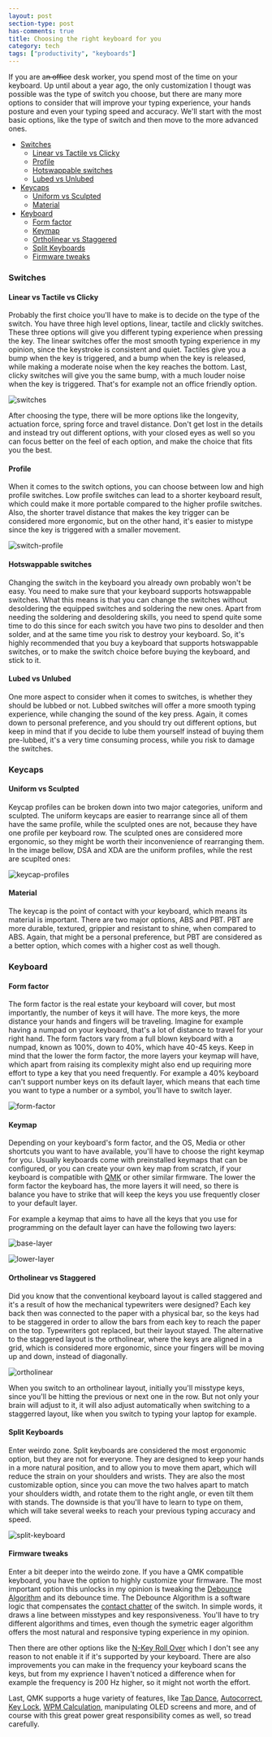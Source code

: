 ```yaml
---
layout: post
section-type: post
has-comments: true
title: Choosing the right keyboard for you
category: tech
tags: ["productivity", "keyboards"]
---
```


If you are a~~n office~~ desk worker, you spend most of the time on your
keyboard. Up until about a year ago, the only customization I thougt was
possible was the type of switch you choose, but there are many more options to
consider that will improve your typing experience, your hands posture and even
your typing speed and accuracy. We'll start with the most basic options, like
the type of switch and then move to the more advanced ones.

<!--toc:start-->

- [Switches](#switches)
  - [Linear vs Tactile vs Clicky](#linear-vs-tactile-vs-clicky)
  - [Profile](#profile)
  - [Hotswappable switches](#hotswappable-switches)
  - [Lubed vs Unlubed](#lubed-vs-unlubed)
- [Keycaps](#keycaps)
  - [Uniform vs Sculpted](#uniform-vs-sculpted)
  - [Material](#material)
- [Keyboard](#keyboard)
  - [Form factor](#form-factor)
  - [Keymap](#keymap)
  - [Ortholinear vs Staggered](#ortholinear-vs-staggered)
  - [Split Keyboards](#split-keyboards)
  - [Firmware tweaks](#firmware-tweaks)
  <!--toc:end-->

### Switches

#### Linear vs Tactile vs Clicky

Probably the first choice you'll have to make is to decide on the type of the
switch. You have three high level options, linear, tactile and clickly switches.
These three options will give you different typing experience when pressing the
key. The linear switches offer the most smooth typing experience in my opinion,
since the keystroke is consistent and quiet. Tactiles give you a bump when the
key is triggered, and a bump when the key is released, while making a moderate
noise when the key reaches the bottom. Last, clicky switches will give you the
same bump, with a much louder noise when the key is triggered. That's for
example not an office friendly option.

![switches](/img/posts/choosing-the-right-keyboard/switches.gif)

After choosing the type, there will be more options like the longevity,
actuation force, spring force and travel distance. Don't get lost in the details
and instead try out different options, with your closed eyes as well so you can
focus better on the feel of each option, and make the choice that fits you the
best.

#### Profile

When it comes to the switch options, you can choose between low and high profile
switches. Low profile switches can lead to a shorter keyboard result, which
could make it more portable compared to the higher profile switches. Also, the
shorter travel distance that makes the key trigger can be considered more
ergonomic, but on the other hand, it's easier to mistype since the key is
triggered with a smaller movement.

![switch-profile](/img/posts/choosing-the-right-keyboard/switch-profile.jpg)

#### Hotswappable switches

Changing the switch in the keyboard you already own probably won't be easy. You
need to make sure that your keyboard supports hotswappable switches. What this
means is that you can change the switches without desoldering the equipped
switches and soldering the new ones. Apart from needing the soldering and
desoldering skills, you need to spend quite some time to do this since for each
switch you have two pins to desolder and then solder, and at the same time you
risk to destroy your keyboard. So, it's highly recommended that you buy a
keyboard that supports hotswappable switches, or to make the switch choice
before buying the keyboard, and stick to it.

#### Lubed vs Unlubed

One more aspect to consider when it comes to switches, is whether they should be
lubbed or not. Lubbed switches will offer a more smooth typing experience, while
changing the sound of the key press. Again, it comes down to personal
preference, and you should try out different options, but keep in mind that if
you decide to lube them yourself instead of buying them pre-lubbed, it's a very
time consuming process, while you risk to damage the switches.

### Keycaps

#### Uniform vs Sculpted

Keycap profiles can be broken down into two major categories, uniform and
sculpted. The uniform keycaps are easier to rearrange since all of them have the
same profile, while the sculpted ones are not, because they have one profile per
keyboard row. The sculpted ones are considered more ergonomic, so they might be
worth their inconvenience of rearranging them. In the image bellow, DSA and XDA
are the uniform profiles, while the rest are scuplted ones:

![keycap-profiles](/img/posts/choosing-the-right-keyboard/keycap-profiles.jpg)

#### Material

The keycap is the point of contact with your keyboard, which means its material
is important. There are two major options, ABS and PBT. PBT are more durable,
textured, grippier and resistant to shine, when compared to ABS. Again, that
might be a personal preference, but PBT are considered as a better option, which
comes with a higher cost as well though.

### Keyboard

#### Form factor

The form factor is the real estate your keyboard will cover, but most
importantly, the number of keys it will have. The more keys, the more distance
your hands and fingers will be traveling. Imagine for example having a numpad on
your keyboard, that's a lot of distance to travel for your right hand. The form
factors vary from a full blown keyboard with a numpad, known as 100%, down to
40%, which have 40-45 keys. Keep in mind that the lower the form factor, the
more layers your keymap will have, which apart from raising its complexity might
also end up requiring more effort to type a key that you need frequently. For
example a 40% keyboard can't support number keys on its default layer, which
means that each time you want to type a number or a symbol, you'll have to
switch layer.

![form-factor](/img/posts/choosing-the-right-keyboard/form-factor.jpg)

#### Keymap

Depending on your keyboard's form factor, and the OS, Media or other shortcuts
you want to have available, you'll have to choose the right keymap for you.
Usually keyboards come with preinstalled keymaps that can be configured, or you
can create your own key map from scratch, if your keyboard is compatible with
[QMK](https://qmk.fm) or other similar firmware. The lower the form factor the
keyboard has, the more layers it will need, so there is balance you have to
strike that will keep the keys you use frequently closer to your default layer.

For example a keymap that aims to have all the keys that you use for programming
on the default layer can have the following two layers:

![base-layer](/img/posts/choosing-the-right-keyboard/base.png)

![lower-layer](/img/posts/choosing-the-right-keyboard/lower.png)

#### Ortholinear vs Staggered

Did you know that the conventional keyboard layout is called staggered and it's
a result of how the mechanical typewriters were designed? Each key back then was
connected to the paper with a physical bar, so the keys had to be staggered in
order to allow the bars from each key to reach the paper on the top. Typewriters
got replaced, but their layout stayed. The alternative to the staggered layout
is the ortholinear, where the keys are aligned in a grid, which is considered
more ergonomic, since your fingers will be moving up and down, instead of
diagonally.

![ortholinear](/img/posts/choosing-the-right-keyboard/ortholinear.jpg)

When you switch to an ortholinear layout, initially you'll misstype keys, since
you'll be hitting the previous or next one in the row. But not only your brain
will adjust to it, it will also adjust automatically when switching to a
staggerred layout, like when you switch to typing your laptop for example.

#### Split Keyboards

Enter weirdo zone. Split keyboards are considered the most ergonomic option, but
they are not for everyone. They are designed to keep your hands in a more
natural position, and to allow you to move them apart, which will reduce the
strain on your shoulders and wrists. They are also the most customizable option,
since you can move the two halves apart to match your shoulders width, and
rotate them to the right angle, or even tilt them with stands. The downside is
that you'll have to learn to type on them, which will take several weeks to
reach your previous typing accuracy and speed.

![split-keyboard](/img/posts/choosing-the-right-keyboard/split.jpg)

#### Firmware tweaks

Enter a bit deeper into the weirdo zone. If you have a QMK compatible keyboard,
you have the option to highly customize your firmware. The most important option
this unlocks in my opinion is tweaking the
[Debounce Algorithm](https://docs.qmk.fm/#/feature_debounce_type?id=types-of-debounce-algorithms)
and its debounce time. The Debounce Algorithm is a software logic that
compensates the
[contact chatter](https://docs.qmk.fm/#/feature_debounce_type?id=contact-bounce-contact-chatter)
of the switch. In simple words, it draws a line between misstypes and key
responsiveness. You'll have to try different algorithms and times, even though
the symetric eager algorithm offers the most natural and responsive typing
experience in my opinion.

Then there are other options like the
[N-Key Roll Over](https://en.wikipedia.org/wiki/Key_rollover#n-key_rollover)
which I don't see any reason to not enable it if it's supported by your
keyboard. There are also improvements you can make in the frequency your
keyboard scans the keys, but from my exprience I haven't noticed a difference
when for example the frequency is 200 Hz higher, so it might not worth the
effort.

Last, QMK supports a huge variety of features, like
[Tap Dance](https://docs.qmk.fm/#/feature_tap_dance?id=tap-dance-a-single-key-can-do-3-5-or-100-different-things),
[Autocorrect](https://docs.qmk.fm/#/feature_autocorrect),
[Key Lock](https://docs.qmk.fm/#/feature_key_lock),
[WPM Calculation](https://docs.qmk.fm/#/feature_wpm), manipulating OLED screens
and more, and of course with this great power great responsibility comes as
well, so tread carefully.
